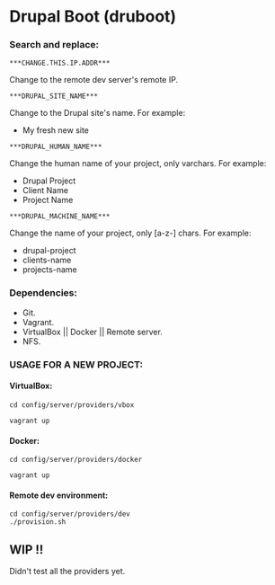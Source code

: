 # Drupal Boot (druboot)

### Search and replace:

```
***CHANGE.THIS.IP.ADDR***
```
Change to the remote dev server's remote IP.

```
***DRUPAL_SITE_NAME***
```
Change to the Drupal site's name.
For example:
- My fresh new site

```
***DRUPAL_HUMAN_NAME***
```
Change the human name of your project, only varchars.
For example:
- Drupal Project
- Client Name
- Project Name

```
***DRUPAL_MACHINE_NAME***
```
Change the name of your project, only [a-z-] chars.
For example:
- drupal-project
- clients-name
- projects-name

### Dependencies:
- Git.
- Vagrant.
- VirtualBox || Docker || Remote server.
- NFS.

### USAGE FOR A NEW PROJECT:

#### VirtualBox:
```
cd config/server/providers/vbox

vagrant up
```

#### Docker:
```
cd config/server/providers/docker

vagrant up
```

#### Remote dev environment:
```
cd config/server/providers/dev
./provision.sh
```

## WIP !!
Didn't test all the providers yet.
